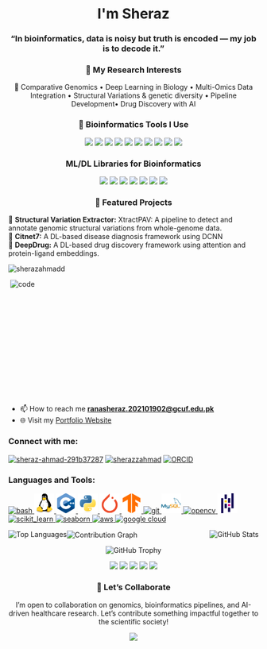 <h1 align="center">I'm Sheraz</h1>

<!-- Dev Quote -->
<h3 align="center">“In bioinformatics, data is noisy but truth is encoded — my job is to decode it.”</h3>
<h3 align="center">🔬 My Research Interests</h3>
<p align="center">
🧬 Comparative Genomics •  Deep Learning in Biology •  Multi-Omics Data Integration •  Structural Variations & genetic diversity •  Pipeline Development•  Drug Discovery with AI
</p>
<h3 align="center">🔬 Bioinformatics Tools I Use</h3>

<p align="center">
  <img src="https://img.shields.io/badge/Biopython-2C003E?style=for-the-badge&logo=python&logoColor=white" />
  <img src="https://img.shields.io/badge/SAMtools-2C003E?style=for-the-badge&logoColor=white" />
  <img src="https://img.shields.io/badge/BWA-2C003E?style=for-the-badge&logoColor=white" />
  <img src="https://img.shields.io/badge/GATK-2C003E?style=for-the-badge&logoColor=white" />
  <img src="https://img.shields.io/badge/Galaxy-2C003E?style=for-the-badge&logoColor=white" />
  <img src="https://img.shields.io/badge/MUMmer4-2C003E?style=for-the-badge&logoColor=white" />
  <img src="https://img.shields.io/badge/Bedtools-2C003E?style=for-the-badge&logoColor=white" />
  <img src="https://img.shields.io/badge/Bash-2C003E?style=for-the-badge&logo=gnu-bash&logoColor=white" />
  <img src="https://img.shields.io/badge/PyMOL-2C003E?style=for-the-badge&logo=pymol&logoColor=white" />
  <img src="https://img.shields.io/badge/RDKit-2C003E?style=for-the-badge&logo=python&logoColor=white" />
</p>

<h3 align="center"> ML/DL Libraries for Bioinformatics</h3>
<p align="center">
  <img src="https://img.shields.io/badge/scikit--learn-2C003E?style=for-the-badge&logo=scikit-learn&logoColor=white" />
  <img src="https://img.shields.io/badge/TensorFlow-2C003E?style=for-the-badge&logo=tensorflow&logoColor=white" />
  <img src="https://img.shields.io/badge/PyTorch-2C003E?style=for-the-badge&logo=pytorch&logoColor=white" />
  <img src="https://img.shields.io/badge/Optuna-2C003E?style=for-the-badge&logo=optuna&logoColor=white" />
  <img src="https://img.shields.io/badge/XGBoost-2C003E?style=for-the-badge&logo=xgboost&logoColor=white" />
  <img src="https://img.shields.io/badge/LightGBM-2C003E?style=for-the-badge&logo=lightgbm&logoColor=white" />
  <img src="https://img.shields.io/badge/AutoML-2C003E?style=for-the-badge&logo=mlflow&logoColor=white" />
</p>




<h3 align="center">🚀 Featured Projects</h3>
<p>
  🔹 <strong>Structural Variation Extractor:</strong> XtractPAV: A pipeline to detect and annotate genomic structural variations from whole-genome data.<br>
  🔹 <strong>Citnet7:</strong> A DL-based disease diagnosis framework using DCNN <br>
  🔹 <strong>DeepDrug:</strong> A DL-based drug discovery framework using attention and protein-ligand embeddings.<br>
</p>





<p align="left"> <img src="https://komarev.com/ghpvc/?username=sherazahmadd&label=Profile%20views&color=0e75b6&style=flat" alt="sherazahmadd" /> </p>
<img align="right" alt="code" height="250" width="500"src="https://media.licdn.com/dms/image/D4D12AQFl4MjYnkEYNg/article-cover_image-shrink_600_2000/0/1707512073268?e=2147483647&v=beta&t=gJYTY4AZfnT_b8FQ3Y3ZEPlAeGckqDlcx-w6vPrRgYY">

- 📫 How to reach me **ranasheraz.202101902@gcuf.edu.pk**
- 🌐 Visit my <a href="https://sherazahmadd.github.io/PortfolioWebsite/" target="_blank">Portfolio Website</a>

<h3 align="left">Connect with me:</h3>
<p align="left">
<a href="https://linkedin.com/in/sheraz-ahmad-291b37287" target="blank"><img align="center" src="https://raw.githubusercontent.com/rahuldkjain/github-profile-readme-generator/master/src/images/icons/Social/linked-in-alt.svg" alt="sheraz-ahmad-291b37287" height="30" width="40" /></a>
<a href="https://kaggle.com/sherazzahmad" target="blank"><img align="center" src="https://raw.githubusercontent.com/rahuldkjain/github-profile-readme-generator/master/src/images/icons/Social/kaggle.svg" alt="sherazzahmad" height="30" width="40" /></a>
<a href="https://orcid.org/0009-0006-9979-0904" target="_blank">
  <img align="center" src="https://upload.wikimedia.org/wikipedia/commons/0/06/ORCID_iD.svg" alt="ORCID" height="30" width="30" />
</a>

</p>

<h3 align="left">Languages and Tools:</h3>
<p align="left"> 
  <a href="https://www.gnu.org/software/bash/" target="_blank" rel="noreferrer"> 
    <img src="https://www.vectorlogo.zone/logos/gnu_bash/gnu_bash-icon.svg" alt="bash" width="40" height="40"/> 
  </a> 
  <a href="https://www.linux.org/" target="_blank" rel="noreferrer"> 
    <img src="https://raw.githubusercontent.com/devicons/devicon/master/icons/linux/linux-original.svg" alt="linux" width="40" height="40"/> 
  </a>
  <a href="https://www.w3schools.com/cpp/" target="_blank" rel="noreferrer"> 
    <img src="https://raw.githubusercontent.com/devicons/devicon/master/icons/cplusplus/cplusplus-original.svg" alt="cplusplus" width="40" height="40"/> 
  </a> 
  <a href="https://www.python.org" target="_blank" rel="noreferrer"> 
    <img src="https://raw.githubusercontent.com/devicons/devicon/master/icons/python/python-original.svg" alt="python" width="40" height="40"/> 
  </a> 
  <a href="https://pytorch.org/" target="_blank" rel="noreferrer"> 
    <img src="https://raw.githubusercontent.com/devicons/devicon/master/icons/pytorch/pytorch-original.svg" alt="pytorch" width="40" height="40"/> 
  </a>
  <a href="https://www.tensorflow.org/" target="_blank" rel="noreferrer"> 
    <img src="https://raw.githubusercontent.com/devicons/devicon/master/icons/tensorflow/tensorflow-original.svg" alt="tensorflow" width="40" height="40"/> 
  </a>
  <a href="https://git-scm.com/" target="_blank" rel="noreferrer"> 
    <img src="https://www.vectorlogo.zone/logos/git-scm/git-scm-icon.svg" alt="git" width="40" height="40"/> 
  </a> 

  <a href="https://www.mysql.com/" target="_blank" rel="noreferrer"> 
    <img src="https://raw.githubusercontent.com/devicons/devicon/master/icons/mysql/mysql-original-wordmark.svg" alt="mysql" width="40" height="40"/> 
  </a> 
  <a href="https://opencv.org/" target="_blank" rel="noreferrer"> 
    <img src="https://www.vectorlogo.zone/logos/opencv/opencv-icon.svg" alt="opencv" width="40" height="40"/> 
  </a> 
  <a href="https://pandas.pydata.org/" target="_blank" rel="noreferrer"> 
    <img src="https://raw.githubusercontent.com/devicons/devicon/2ae2a900d2f041da66e950e4d48052658d850630/icons/pandas/pandas-original.svg" alt="pandas" width="40" height="40"/> 
  </a> 
  <a href="https://scikit-learn.org/" target="_blank" rel="noreferrer"> 
    <img src="https://upload.wikimedia.org/wikipedia/commons/0/05/Scikit_learn_logo_small.svg" alt="scikit_learn" width="40" height="40"/> 
  </a> 
  <a href="https://seaborn.pydata.org/" target="_blank" rel="noreferrer"> 
    <img src="https://seaborn.pydata.org/_images/logo-mark-lightbg.svg" alt="seaborn" width="40" height="40"/> 
  </a> 

  <!-- AWS -->
  <a href="https://aws.amazon.com/" target="_blank" rel="noreferrer">
    <img src="https://www.vectorlogo.zone/logos/amazon_aws/amazon_aws-icon.svg" alt="aws" width="40" height="40"/>
  </a>

  <!-- Google Cloud -->
  <a href="https://cloud.google.com/" target="_blank" rel="noreferrer">
    <img src="https://www.vectorlogo.zone/logos/google_cloud/google_cloud-icon.svg" alt="google cloud" width="40" height="40"/>
  </a>
</p>

<!-- Top Languages -->
<p>
  <img align="left" src="https://github-readme-stats.vercel.app/api/top-langs?username=sherazahmadd&theme=midnight-purple&hide_border=true&show_icons=true&locale=en&layout=compact" alt="Top Languages" />
</p>

<!-- GitHub Stats -->
<p>
  <img align="right" src="https://github-readme-stats.vercel.app/api?username=sherazahmadd&theme=midnight-purple&hide_border=true&show_icons=true&locale=en" alt="GitHub Stats" />
</p>


<!-- Contribution Graph -->
<p>
  <img align="center" src="https://github-readme-activity-graph.vercel.app/graph?username=sherazahmadd&theme=dracula&hide_border=true" alt="Contribution Graph"/>
</p>
<p align="center">
  <img src="https://github-profile-trophy.vercel.app/?username=sherazahmadd&theme=dracula&no-frame=true&margin-w=10" alt="GitHub Trophy" />
</p>

<!-- Skill Badges -->
<p align="center">
  <img src="https://img.shields.io/badge/Machine%20Learning-2C003E?style=for-the-badge&logo=TensorFlow&logoColor=white"/>
  <img src="https://img.shields.io/badge/Deep%20Learning-2C003E?style=for-the-badge&logo=pytorch&logoColor=white"/>
  <img src="https://img.shields.io/badge/Bioinformatics-2C003E?style=for-the-badge&logo=dna&logoColor=white"/>
  <img src="https://img.shields.io/badge/Python-2C003E?style=for-the-badge&logo=python&logoColor=white"/>
  <img src="https://img.shields.io/badge/Linux-2C003E?style=for-the-badge&logo=linux&logoColor=white"/>
</p>


<h3 align="center">🤝 Let’s Collaborate</h3>
<p align="center">I’m open to collaboration on genomics, bioinformatics pipelines, and AI-driven healthcare research. Let’s contribute something impactful together to the scientific society!</p>

<!-- Dynamic quote badge -->
<p align="center">
  <img src="https://readme-typing-svg.herokuapp.com?lines=Turning+data+into+discovery...;Learning+AI+for+biology.;Bioinformatics+is+my+superpower!&center=true&width=500&height=45&color=FFFFFF&background=2C003EFF">
</p>





